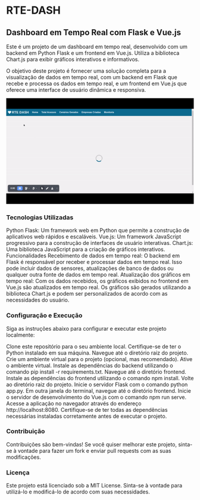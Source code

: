 # RTE-DASH
## Dashboard em Tempo Real com Flask e Vue.js
Este é um projeto de um dashboard em tempo real, desenvolvido com um backend em Python Flask e um frontend em Vue.js. Utiliza a biblioteca Chart.js para exibir gráficos interativos e informativos.

O objetivo deste projeto é fornecer uma solução completa para a visualização de dados em tempo real, com um backend em Flask que recebe e processa os dados em tempo real, e um frontend em Vue.js que oferece uma interface de usuário dinâmica e responsiva.

![GIF animado](frontend.gif)

### Tecnologias Utilizadas
Python Flask: Um framework web em Python que permite a construção de aplicativos web rápidos e escaláveis.
Vue.js: Um framework JavaScript progressivo para a construção de interfaces de usuário interativas.
Chart.js: Uma biblioteca JavaScript para a criação de gráficos interativos.
Funcionalidades
Recebimento de dados em tempo real: O backend em Flask é responsável por receber e processar dados em tempo real. Isso pode incluir dados de sensores, atualizações de banco de dados ou qualquer outra fonte de dados em tempo real.
Atualização dos gráficos em tempo real: Com os dados recebidos, os gráficos exibidos no frontend em Vue.js são atualizados em tempo real. Os gráficos são gerados utilizando a biblioteca Chart.js e podem ser personalizados de acordo com as necessidades do usuário.
### Configuração e Execução
Siga as instruções abaixo para configurar e executar este projeto localmente:

Clone este repositório para o seu ambiente local.
Certifique-se de ter o Python instalado em sua máquina.
Navegue até o diretório raiz do projeto.
Crie um ambiente virtual para o projeto (opcional, mas recomendado).
Ative o ambiente virtual.
Instale as dependências do backend utilizando o comando pip install -r requirements.txt.
Navegue até o diretório frontend.
Instale as dependências do frontend utilizando o comando npm install.
Volte ao diretório raiz do projeto.
Inicie o servidor Flask com o comando python app.py.
Em outra janela do terminal, navegue até o diretório frontend.
Inicie o servidor de desenvolvimento do Vue.js com o comando npm run serve.
Acesse a aplicação no navegador através do endereço http://localhost:8080.
Certifique-se de ter todas as dependências necessárias instaladas corretamente antes de executar o projeto.

### Contribuição
Contribuições são bem-vindas! Se você quiser melhorar este projeto, sinta-se à vontade para fazer um fork e enviar pull requests com as suas modificações.

### Licença
Este projeto está licenciado sob a MIT License. Sinta-se à vontade para utilizá-lo e modificá-lo de acordo com suas necessidades.
